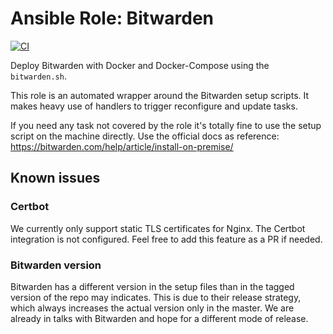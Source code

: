 # Ansible Role: Bitwarden

[![CI](https://github.com/e-breuninger/ansible-role-bitwarden/actions/workflows/ci.yml/badge.svg)](https://github.com/e-breuninger/ansible-role-bitwarden/actions/workflows/ci.yml)

Deploy Bitwarden with Docker and Docker-Compose using the `bitwarden.sh`.

This role is an automated wrapper around the Bitwarden setup scripts. 
It makes heavy use of handlers to trigger reconfigure and update tasks. 

If you need any task not covered by the role it's totally fine to use the setup script on the machine directly.
Use the official docs as reference: https://bitwarden.com/help/article/install-on-premise/

## Known issues

### Certbot

We currently only support static TLS certificates for Nginx. The Certbot integration is not configured.
Feel free to add this feature as a PR if needed. 

### Bitwarden version

Bitwarden has a different version in the setup files than in the tagged version of the repo may indicates.
This is due to their release strategy, which always increases the actual version only in the master. We are already in talks with Bitwarden and hope for a different mode of release.